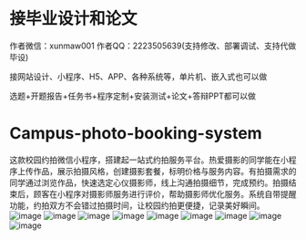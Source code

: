 # 接毕业设计和论文
作者微信：xunmaw001  作者QQ：2223505639(支持修改、部署调试、支持代做毕设)

接网站设计、小程序、H5、APP、各种系统等，单片机、嵌入式也可以做

选题+开题报告+任务书+程序定制+安装测试+论文+答辩PPT都可以做
# Campus-photo-booking-system
这款校园约拍微信小程序，搭建起一站式约拍服务平台。热爱摄影的同学能在小程序上传作品，展示拍摄风格，创建摄影套餐，标明价格与服务内容。有拍摄需求的同学通过浏览作品，快速选定心仪摄影师，线上沟通拍摄细节，完成预约。拍摄结束后，顾客在小程序对摄影师服务进行评价，帮助摄影师优化服务。系统自带提醒功能，约拍双方不会错过拍摄时间，让校园约拍更便捷，记录美好瞬间。 
![image](https://github.com/user-attachments/assets/53c7e12f-70d0-420a-848a-1333a97cef05)
![image](https://github.com/user-attachments/assets/a93f7d4a-06a1-4514-a6a2-c596f7e9ca9f)
![image](https://github.com/user-attachments/assets/543afcb2-3133-4743-bff6-8a49ab93943f)
![image](https://github.com/user-attachments/assets/bb6085e4-934a-4d0d-a13c-d6a67b80c05a)
![image](https://github.com/user-attachments/assets/52d7d91b-9c55-47db-acba-7d98f7e70f37)
![image](https://github.com/user-attachments/assets/8ea55cdc-dd6c-4828-93c1-36d90f49f05d)
![image](https://github.com/user-attachments/assets/53901531-0ea7-447d-9ded-2d02c3fefd8b)
![image](https://github.com/user-attachments/assets/326bfc7b-36df-467a-a717-b427ee7fb743)
![image](https://github.com/user-attachments/assets/9c930000-1559-4ebc-b8a0-a4e78c7789b6)
